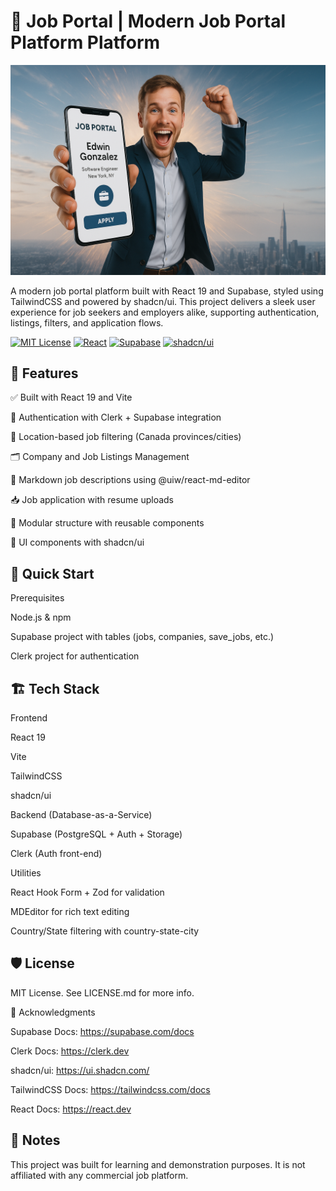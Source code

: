 # 💼 Job Portal | Modern Job Portal Platform Platform

[<img src="public/Banner3.png" target="_blank">](https://www.youtube.com)

A modern job portal platform built with React 19 and Supabase, styled using TailwindCSS and powered by shadcn/ui. This project delivers a sleek user experience for job seekers and employers alike, supporting authentication, listings, filters, and application flows.

[![MIT License](https://img.shields.io/badge/License-MIT-green.svg)](https://choosealicense.com/licenses/mit/)
[![React](https://img.shields.io/badge/React%2019-61DAFB?style=flat&logo=react&logoColor=black)](https://react.dev/)
[![Supabase](https://img.shields.io/badge/Supabase-3ECF8E?style=flat&logo=supabase&logoColor=white)](https://supabase.com/)
[![shadcn/ui](https://img.shields.io/badge/shadcn%2Fui-%23171717?style=flat&logo=vercel&logoColor=white)](https://ui.shadcn.com/)

## 🌟 Features

✅ Built with React 19 and Vite

🔑 Authentication with Clerk + Supabase integration

📍 Location-based job filtering (Canada provinces/cities)

🗂️ Company and Job Listings Management

💬 Markdown job descriptions using @uiw/react-md-editor

📥 Job application with resume uploads

🧩 Modular structure with reusable components

💅 UI components with shadcn/ui



## 🚀 Quick Start

Prerequisites

Node.js & npm

Supabase project with tables (jobs, companies, save_jobs, etc.)

Clerk project for authentication


## 🏗️ Tech Stack

Frontend

React 19

Vite

TailwindCSS

shadcn/ui

Backend (Database-as-a-Service)

Supabase (PostgreSQL + Auth + Storage)

Clerk (Auth front-end)

Utilities

React Hook Form + Zod for validation

MDEditor for rich text editing

Country/State filtering with country-state-city


## 🛡️ License

MIT License. See LICENSE.md for more info.

🙏 Acknowledgments

Supabase Docs: https://supabase.com/docs

Clerk Docs: https://clerk.dev

shadcn/ui: https://ui.shadcn.com/

TailwindCSS Docs: https://tailwindcss.com/docs

React Docs: https://react.dev

## 📌 Notes

This project was built for learning and demonstration purposes. It is not affiliated with any commercial job platform.

